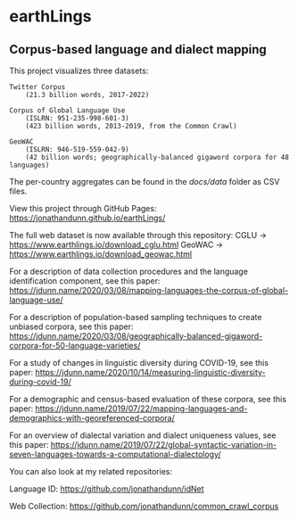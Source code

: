# earthLings

## Corpus-based language and dialect mapping

This project visualizes three datasets: 
	
	Twitter Corpus 
		(21.3 billion words, 2017-2022) 
		
	Corpus of Global Language Use
		(ISLRN: 951-235-998-601-3)
		(423 billion words, 2013-2019, from the Common Crawl)
		
	GeoWAC 
		(ISLRN: 946-519-559-042-9)
		(42 billion words; geographically-balanced gigaword corpora for 48 languages)

The per-country aggregates can be found in the *docs/data* folder as CSV files.

View this project through GitHub Pages: https://jonathandunn.github.io/earthLings/

The full web dataset is now available through this repository: 
CGLU -> https://www.earthlings.io/download_cglu.html
GeoWAC -> https://www.earthlings.io/download_geowac.html

For a description of data collection procedures and the language identification component, see this paper: 
	https://jdunn.name/2020/03/08/mapping-languages-the-corpus-of-global-language-use/
	
For a description of population-based sampling techniques to create unbiased corpora, see this paper:
	https://jdunn.name/2020/03/08/geographically-balanced-gigaword-corpora-for-50-language-varieties/
	
For a study of changes in linguistic diversity during COVID-19, see this paper:
	https://jdunn.name/2020/10/14/measuring-linguistic-diversity-during-covid-19/
	
For a demographic and census-based evaluation of these corpora, see this paper:
	https://jdunn.name/2019/07/22/mapping-languages-and-demographics-with-georeferenced-corpora/
	
For an overview of dialectal variation and dialect uniqueness values, see this paper:
	https://jdunn.name/2019/07/22/global-syntactic-variation-in-seven-languages-towards-a-computational-dialectology/

You can also look at my related repositories:

Language ID: https://github.com/jonathandunn/idNet
	
Web Collection: https://github.com/jonathandunn/common_crawl_corpus

